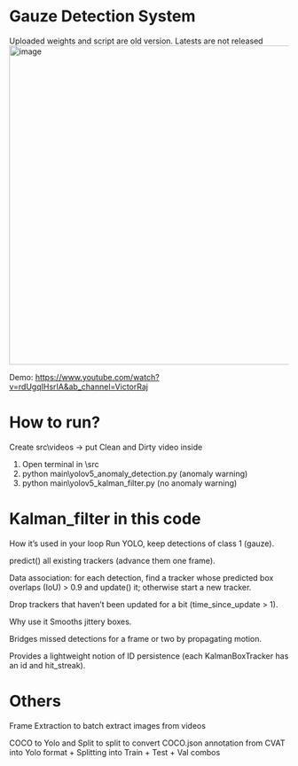 # Gauze Detection System
Uploaded weights and script are old version. Latests are not released
<img width="1910" height="576" alt="image" src="https://github.com/user-attachments/assets/2fe99c18-6def-406a-b4e2-4703b24ff261" />

Demo:
https://www.youtube.com/watch?v=rdUgqIHsrIA&ab_channel=VictorRaj 

# How to run?
Create src\videos -> put Clean and Dirty video inside
1. Open terminal in \src
2. python main\yolov5_anomaly_detection.py (anomaly warning)
3. python main\yolov5_kalman_filter.py (no anomaly warning)

# Kalman_filter in this code
How it’s used in your loop
Run YOLO, keep detections of class 1 (gauze).

predict() all existing trackers (advance them one frame).

Data association: for each detection, find a tracker whose predicted box overlaps (IoU) > 0.9 and update() it; otherwise start a new tracker.

Drop trackers that haven’t been updated for a bit (time_since_update > 1).

Why use it
Smooths jittery boxes.

Bridges missed detections for a frame or two by propagating motion.

Provides a lightweight notion of ID persistence (each KalmanBoxTracker has an id and hit_streak).

# Others
Frame Extraction to batch extract images from videos

COCO to Yolo and Split to split to convert COCO.json annotation from CVAT into Yolo format + Splitting into Train + Test + Val combos
